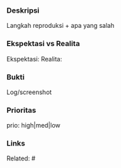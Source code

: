 ### Deskripsi
Langkah reproduksi + apa yang salah

### Ekspektasi vs Realita
Ekspektasi:
Realita:

### Bukti
Log/screenshot

### Prioritas
prio: high|med|low

### Links
Related: #